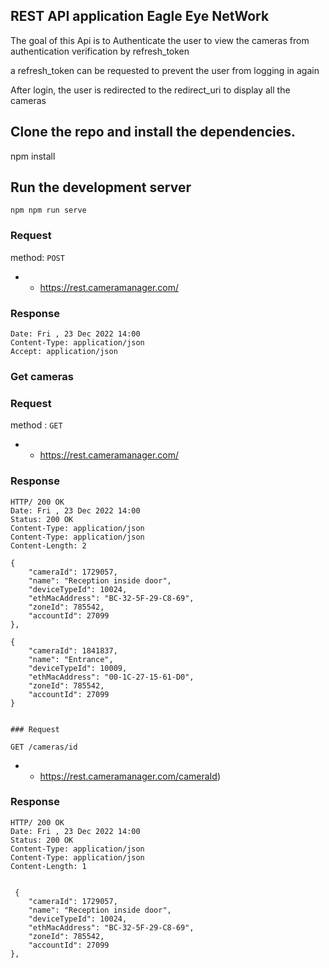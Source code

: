 
## REST API application Eagle Eye NetWork


 The goal of this Api is to Authenticate the user to view the cameras from authentication verification by refresh_token

 a refresh_token can be requested to prevent the user from logging in again
 
 After login, the user is redirected to the redirect_uri  to display all the cameras 
 


## Clone the repo and install the dependencies.


   npm  install
   
   
## Run the development server 

    npm npm run serve 
    
    
### Request

method: `POST`

 - -  https://rest.cameramanager.com/



### Response

    Date: Fri , 23 Dec 2022 14:00 
    Content-Type: application/json
    Accept: application/json
    
        

### Get cameras

### Request

 method : `GET`

 - - https://rest.cameramanager.com/


### Response

    HTTP/ 200 OK
    Date: Fri , 23 Dec 2022 14:00 
    Status: 200 OK
    Content-Type: application/json
    Content-Type: application/json
    Content-Length: 2
    
	{
		"cameraId": 1729057,
		"name": "Reception inside door",
		"deviceTypeId": 10024,
		"ethMacAddress": "BC-32-5F-29-C8-69",
		"zoneId": 785542,
		"accountId": 27099
	},
   
   	{
		"cameraId": 1841837,
		"name": "Entrance",
		"deviceTypeId": 10009,
		"ethMacAddress": "00-1C-27-15-61-D0",
		"zoneId": 785542,
		"accountId": 27099
	}
    
    
    ### Request

`GET /cameras/id`

- - https://rest.cameramanager.com/cameraId)

### Response

    HTTP/ 200 OK
    Date: Fri , 23 Dec 2022 14:00 
    Status: 200 OK
    Content-Type: application/json
    Content-Type: application/json
    Content-Length: 1
    
    
  	 {
		"cameraId": 1729057,
		"name": "Reception inside door",
		"deviceTypeId": 10024,
		"ethMacAddress": "BC-32-5F-29-C8-69",
		"zoneId": 785542,
		"accountId": 27099
	},



  
   
